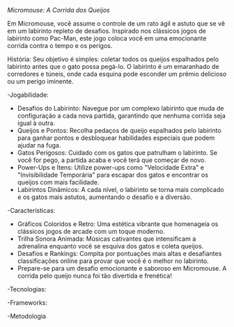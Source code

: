 *Micromouse: A Corrida dos Queijos*

Em Micromouse, você assume o controle de um rato ágil e astuto que se vê em um labirinto repleto de desafios. Inspirado nos clássicos jogos de labirinto como Pac-Man, este jogo coloca você em uma emocionante corrida contra o tempo e os perigos.

História: Seu objetivo é simples: coletar todos os queijos espalhados pelo labirinto antes que o gato possa pegá-lo. O labirinto é um emaranhado de corredores e túneis, onde cada esquina pode esconder um prêmio delicioso ou um perigo iminente.

-Jogabilidade:

 * Desafios do Labirinto: Navegue por um complexo labirinto que muda de configuração a cada nova partida, garantindo que nenhuma corrida seja igual à outra.
 * Queijos e Pontos: Recolha pedaços de queijo espalhados pelo labirinto para ganhar pontos e desbloquear habilidades especiais que podem ajudar na fuga.
 * Gatos Perigosos: Cuidado com os gatos que patrulham o labirinto. Se você for pego, a partida acaba e você terá que começar de novo.
 * Power-Ups e Itens: Utilize power-ups como "Velocidade Extra" e "Invisibilidade Temporária" para escapar dos gatos e encontrar os queijos com mais facilidade.
 * Labirintos Dinâmicos: A cada nível, o labirinto se torna mais complicado e os gatos mais astutos, aumentando o desafio e a diversão.

-Características:

 * Gráficos Coloridos e Retro: Uma estética vibrante que homenageia os clássicos jogos de arcade com um toque moderno.
 * Trilha Sonora Animada: Músicas cativantes que intensificam a adrenalina enquanto você se esquiva dos gatos e coleta queijos.
 * Desafios e Rankings: Compita por pontuações mais altas e desafiantes classificações online para provar que você é o melhor no labirinto.
 * Prepare-se para um desafio emocionante e saboroso em Micromouse. A corrida pelo queijo nunca foi tão divertida e frenética!

-Tecnologias:

-Frameworks:

-Metodologia
